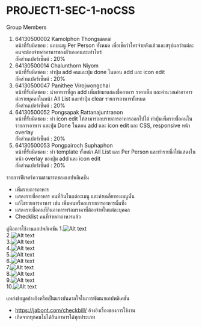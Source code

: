 # PROJECT1-SEC-1-noCSS
Group Members<br>
1. 64130500002 Kamolphon Thongsawai<br>
หน้าที่รับผิดชอบ : แถบเมนู Per Person ทั้งหมด เพื่อเช็คว่าใครจ่ายตังแล้วและสรุปผลว่าแต่ละคนจะต้องจ่ายค่าอาหารของตัวเองคนละเท่าไหร่<br>
สัดส่วนเปอร์เซ็นต์ : 20%<br>
2. 64130500014 Chalunthorn Niyom<br>
หน้าที่รับผิดชอบ : ทำปุ่ม add คนและปุ่ม done ในตอน add และ icon edit <br>
สัดส่วนเปอร์เซ็นต์ : 20%<br>
3. 64130500047 Panithee Virojwongchai<br>
หน้าที่รับผิดชอบ : นำอาหารที่ถูก add เพิ่มเข้ามาแสดงชื่ออาหาร ราคาเต็ม และคำนวณค่าอาหารต่อรายบุคคลในหน้า All List และทำปุ่ม clear รายการอาหารทั้งหมด<br>
สัดส่วนเปอร์เซ็นต์ : 20%<br>
4. 64130500052 Pongsapak Rattanajuntranon<br>
หน้าที่รับผิดชอบ : ทำ icon edit ให้สามารถลบรายการอาหารออกไปได้ ทำปุ่มเพิ่มรายชื่อคนในรายการอาหาร และปุ่ม Done ในตอน add และ icon edit และ CSS, responsive หน้า overlay <br>
สัดส่วนเปอร์เซ็นต์ : 20%<br>
5. 64130500053 Pongpairoch Suphaphon<br>
หน้าที่รับผิดชอบ : ทำ template ทั้งหน้า All List และ Per Person และทำรายชื่อให้แสดงในหน้า overlay ของปุ่ม add และ icon edit<br>
สัดส่วนเปอร์เซ็นต์ : 20%<br>

รายการฟีเจอร์ความสามารถของแอปพลิเคชัน
- เพิ่มรายการอาหาร
- แสดงรายชื่ออาหาร คนที่กินในแต่ละเมนู และค่าเฉลี่ยของเมนูนั้น
- แก้ไขรายการอาหาร เช่น เพิ่มคนหรือลบรายการอาหารนั้นทิ้ง
- แสดงรายชื่อคนที่กินอาหารพร้อมราคาที่ต้องจ่ายในแต่ละบุคคล
- Checklist คนที่จ่ายค่าอาหารแล้ว

คู่มือการใช้งานแอปพลิเคชัน
1.![Alt text](https://github.com/panithee/PROJECT1-SEC-1-noCSS/blob/main/docs/1_StartPage.jpg)<br>
2.![Alt text](https://github.com/panithee/PROJECT1-SEC-1-noCSS/blob/main/docs/1_2_usePage.jpg)<br>
3.![Alt text](https://github.com/panithee/PROJECT1-SEC-1-noCSS/blob/main/docs/2_1_Add.jpg)<br>
4.![Alt text](https://github.com/panithee/PROJECT1-SEC-1-noCSS/blob/main/docs/2_2_Add.jpg)<br>
5.![Alt text](https://github.com/panithee/PROJECT1-SEC-1-noCSS/blob/main/docs/2_3_Add.jpg)<br>
6.![Alt text](https://github.com/panithee/PROJECT1-SEC-1-noCSS/blob/main/docs/2_4_Add.jpg)<br>
7.![Alt text](https://github.com/panithee/PROJECT1-SEC-1-noCSS/blob/main/docs/3_1_Edit.jpg)<br>
8.![Alt text](https://github.com/panithee/PROJECT1-SEC-1-noCSS/blob/main/docs/3_2_Edit.jpg)<br>
9.![Alt text](https://github.com/panithee/PROJECT1-SEC-1-noCSS/blob/main/docs/3_3_Edit.jpg)<br>
10.![Alt text](https://github.com/panithee/PROJECT1-SEC-1-noCSS/blob/main/docs/4_1_PersonPage.jpg)<br>

แหล่งข้อมูลอ้างอิงหรือเป็นแรงบันดาลใจในการพัฒนาแอปพลิเคชัน
- https://jabont.com/checkbill/ อ้างอิงเรื่องของการใช้งาน
- เกิดจากทุกคนไม่ได้กินอาหารได้ทุกประเภท
